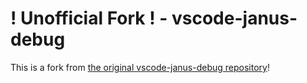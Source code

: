 # ! Unofficial Fork ! - vscode-janus-debug

This is a fork from [the original vscode-janus-debug repository](https://github.com/otris/vscode-janus-debug)!
